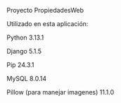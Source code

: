 Proyecto PropiedadesWeb

Utilizado en esta aplicación:

Python
3.13.1

Django
5.1.5

Pip
24.3.1

MySQL 
8.0.14

Pillow (para manejar imagenes)
11.1.0
